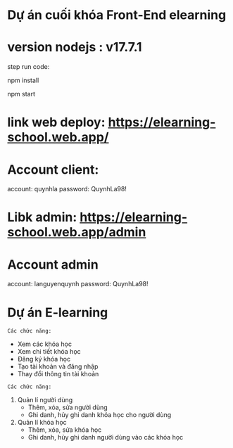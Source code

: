 # Dự án cuối khóa Front-End elearning

# version nodejs : v17.7.1
step run code:

npm install 

npm start

# link web deploy: https://elearning-school.web.app/


# Account client:
account: quynhla
password: QuynhLa98!

# Libk admin: https://elearning-school.web.app/admin
# Account admin
account: languyenquynh
password: QuynhLa98!

# Dự án E-learning

`Các chức năng:`

- Xem các khóa học
- Xem chi tiết khóa học
- Đăng ký khóa học
- Tạo tài khoản và đăng nhập
- Thay đổi thông tin tài khoản



`Các chức năng:`
1. Quản lí người dùng
   - Thêm, xóa, sửa người dùng
   - Ghi danh, hủy ghi danh khóa học cho người dùng
2. Quản lí khóa học
   - Thêm, xóa, sửa khóa học
   - Ghi danh, hủy ghi danh người dùng vào các khóa học

